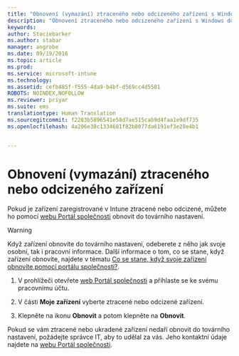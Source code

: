 ```yaml
---
title: "Obnovení (vymazání) ztraceného nebo odcizeného zařízení s Windows | Microsoft Intune"
description: "Obnovení ztraceného nebo odcizeného zařízení s Windows do továrního nastavení"
keywords: 
author: Staciebarker
ms.author: stabar
manager: angrobe
ms.date: 09/19/2016
ms.topic: article
ms.prod: 
ms.service: microsoft-intune
ms.technology: 
ms.assetid: cefb485f-f555-4da9-b4bf-d569cc4d5581
ROBOTS: NOINDEX,NOFOLLOW
ms.reviewer: priyar
ms.suite: ems
translationtype: Human Translation
ms.sourcegitcommit: f2283b5896541e58d7ae515cab9d4faa1e9df735
ms.openlocfilehash: 4a206e30c1334681f82b8077da6191ef3e28e4b1


---
```



# Obnovení (vymazání) ztraceného nebo odcizeného zařízení

Pokud je zařízení zaregistrované v Intune ztracené nebo odcizené, můžete ho pomocí [webu Portál společnosti](http://portal.manage.microsoft.com) obnovit do továrního nastavení.


> [!WARNING]
> Když zařízení obnovíte do továrního nastavení, odeberete z něho jak svoje osobní, tak i pracovní informace. Další informace o tom, co se stane, když zařízení obnovíte, najdete v tématu [Co se stane, když svoje zařízení obnovíte pomocí portálu společnosti?](what-happens-if-you-reset-your-device-using-the-company-portal-windows.md).


1.  V prohlížeči otevřete [web Portál společnosti](http://portal.manage.microsoft.com) a přihlaste se ke svému pracovnímu účtu.

2.  V části **Moje zařízení** vyberte ztracené nebo odcizené zařízení.

3.  Klepněte na ikonu **Obnovit** a potom klepněte na **Obnovit**.

Pokud se vám ztracené nebo ukradené zařízení nedaří obnovit do továrního nastavení, požádejte správce IT, aby to udělal za vás. Jeho kontaktní údaje najdete na [webu Portál společnosti](http://portal.manage.microsoft.com).



<!--HONumber=Oct16_HO2-->


